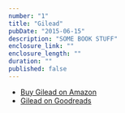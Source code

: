 ```yaml
---
number: "1"
title: "Gilead"
pubDate: "2015-06-15"
description: "SOME BOOK STUFF"
enclosure_link: ""
enclosure_length: ""
duration: ""
published: false
---
```

- [Buy Gilead on Amazon](http://amzn.com/B000O76NMS)
- [Gilead on Goodreads](http://www.goodreads.com/book/show/68210.Gilead)
